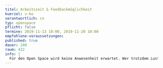 ```yaml
---
titel: Arbeitszeit & Feedbackmöglichkeit
kuerzel: v-ko
verantwortlich: cn
typ: openspace
pflicht: false
termine: 2019-11-13 10:00, 2019-11-20 10:00
empfohlene-voraussetzungen:
published: true
dauer: 240
raum: 422
info: |
  Für den Open Space wird keine Anwesenheit erwartet. Wer trotzdem Lust hat zu kommen, wer Feedback möchte, oder oder oder – ich bin am Standort ;) 
---
```

